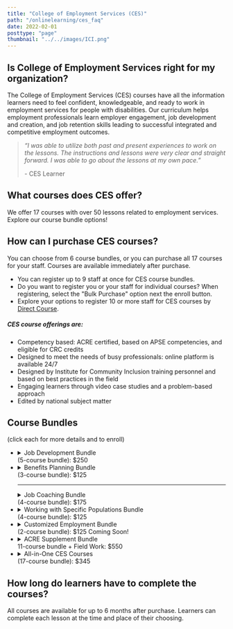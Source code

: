 ```yaml
---
title: "College of Employment Services (CES)"
path: "/onlinelearning/ces_faq"
date: 2022-02-01
posttype: "page"
thumbnail: "../../images/ICI.png"
---
```

<div class="row">
  <div class="col-lg-8">
    <h2 class="h5 card-title">Is College of Employment Services right for my organization?</h2>
    <p class="">The College of Employment Services (CES) courses have all the information learners need to feel confident, knowledgeable, and ready to work in employment services for people with disabilities. Our curriculum helps employment professionals learn employer engagement, job development and creation, and job retention skills leading to successful integrated and competitive employment outcomes. </p>
    <blockquote>
      <p class="h5"><i>“I was able to utilize both past and present experiences to work on the lessons. The instructions and lessons were very clear and straight forward. I was able to go about the lessons at my own pace.” </i></p>
      <p>- CES Learner</p>
    </blockquote>
    <h2 class="h5 card-title">What courses does CES offer?</h2>
    <p>We offer 17 courses with over 50 lessons related to employment services. Explore our course bundle options!</p>   
<h2 class="h5 card-title">How can I purchase CES courses?</h2>
<p>You can choose from 6 course bundles, or you can purchase all 17 courses for your staff. Courses are available immediately after purchase.</p>
<ul>
<li>You can register up to 9 staff at once for CES course bundles.
<li>Do you want to register you or your staff for individual courses? When registering, select the "Bulk Purchase" option next the enroll button.
<li>Explore your options to register 10 or more staff for CES courses by <a href="https://directcourseonline.com/employment-services/">Direct Course</a>.
</ul>
<div class="card border-success mb-3">
  <div class="card-body">
    <h5>CES course offerings are:</h5>
<ul>
<li>Competency based: ACRE certified, based on APSE competencies, and eligible for CRC credits</li>
<li>Designed to meet the needs of busy professionals: online platform is available 24/7</li>
<li>Designed by Institute for Community Inclusion training personnel and based on best practices in the field</li>
<li>Engaging learners through video case studies and a problem-based approach</li>
<li>Edited by national subject matter</li>
</ul>
  </div>
</div>
  </div>
  <div class="col-lg-4">
  <h2 class="card-title">Course Bundles</h2>
  <p> (click each for more details and to enroll)</p>
  <ul class="list-group">
    <li class="list-group-item"><details>
      <summary id="jdb"><span class="green">Job Development Bundle</span><br> (5-course bundle): $250  </summary>
      <p>Learn about career planning, job-search techniques, networking strategies, the dual-customer approach, and understanding how to meet employers' unmet needs in these 6 courses:</p>
      <ol>
      <li>Principles of Career Development</li>
      <li>Strategies for Job Development: Part 1</li>
      <li>Strategies for Job Development: Part 2</li>
      <li>Business Perspectives</li>
      <li>Networking</li>
      <li>Job Creation</li>
      </ol>
      <p><a class="btn btn-primary" href="https://elearning.communityinclusion.org/browse/ces/courses/ces-job-development-bundle">Learn More and Enroll</a></p>
      </details></li>
    <li class="list-group-item"><details id="bpb">
      <summary><span class="green">Benefits Planning Bundle</span><br> (3-course bundle): $125</summary>
      <p>Learn about understanding and maximizing work incentives, strategies for blending funding, and the Ticket to Work program in these 3 courses:</p>
      <ol>
      <li>Using Work Incentives Toward Self-Sufficiency</li>
      <li>Funding</li>
      <li>Ticket to Work</li>
      </ol>
      <p><a href="http://elearning.communityinclusion.org/browse/ces/courses/ces-benefits-planning-bundle" class="btn btn-primary">Learn More and Enroll</a> </p>  
      </details>
      <hr>
      <details id="jcb">
      <summary ><span class="green"> Job Coaching Bundle</span><br>(4-course bundle): $175</summary>
      <p>Learn about employment services, work incentives, and remote and in-person support for job seekers in these 4 courses:</p>
      <ol>
      <li>Foundations of Employment Services</li>
      <li>Performance Coaching and Support</li>
      <li>Using Work Incentives Toward Self-Sufficiency</li>
      <li>Remote employment support</li>
      </ol>
      <p><a href="http://elearning.communityinclusion.org/browse/ces/courses/ces-job-coaching" class="btn btn-primary">Learn More and Enroll</a></p>
      </details></li>
    <li class="list-group-item"><details id="wspb">
      <summary><span class="green">Working with Specific Populations Bundle</span> <br>(4-course bundle): $125</summary>
      <p>Learn about working with youth in transition planning, approaches to effective job development for people with mental health disabilities, strategies for facilitating successful job outcomes for people with disabilities and criminal histories, and what to consider when providing employment services to Autistic job seekers in these 4 courses:</p>
      <ol>
      <li>Transition: Preparing for a Seamless Move from School to Adult Life</li>
      <li>Employment Services for People with Mental Health Disabilities</li>
      <li>Employment for People with Disabilities and Criminal Histories</li>
      <li>Employment Services for Individuals on the Autism Spectrum</li>
      </ol>
      <p><a class="btn btn-primary" href="http://elearning.communityinclusion.org/browse/ces/courses/ces-working-with-specific-populations">Learn More and Enroll</a></p>
      </details></li>
    <li class="list-group-item"><details  id="ceb">
      <summary><span class="green"> Customized Employment Bundle</span><br>
        (2-course bundle): $125 Coming Soon!</summary>
      </details></li>
    <li class="list-group-item"><details id="acre">
      <summary><span class="green"> ACRE Supplement Bundle</span><br>11-course bundle + Field Work: $550</summary>
      <p>CES's ACRE Supplement bundle includes 11 ACRE-approved courses plus required activities and field work. The Association of Community Rehabilitation Educators (ACRE) is a national organization that develops competencies for employment providers. ACRE reviews and certifies training programs that cover these competencies. Learn more about ACRE  (ICI ACRE FAQ Page)</p>
      <ol>
      <li>Foundations of Employment Services</li>
      <li>Principles of Career Development</li>
      <li>Strategies for Job Development: Part 1</li>
      <li>Strategies for Job Development: Part 2</li>
      <li>Business Perspectives</li>
      <li>Performance Coaching and Support</li>
      <li>Using Work Incentives Toward Self-Sufficiency</li>
      <li>Funding</li>
      <li>Ticket to Work</li>
      <li>Networking</li>
      <li>Job Creation</li>
      </ol>
      <p><a class="btn btn-primary" href="https://elearning.communityinclusion.org/browse/ces-acre/courses/ces-acre">Learn More and Enroll</a> </p>
    </details></li>
    <li class="list-group-item"> <details id="CCB">
      <summary><span class="green"> All-in-One CES Courses</span><br>(17-course bundle): $345</summary> 
      <p>Purchase all 17 courses CES in one bundle. </p>
      <p>See full course descriptions and enroll.</p>
      <p><a class="btn btn-primary" href="https://elearning.communityinclusion.org/browse/ces/courses/ces-new-template">Learn More and Enroll</a> </p>
      </details</li>
  </ul>
  </div></div>
  <div class="row">
    <div class="col-lg-8">
  <h2 class="h5 card-title">How long do learners have to complete the courses? </h2>
<p>All courses are available for up to 6 months after purchase. Learners can complete each lesson at the time and place of their choosing.</p>
    </div>
  </div>